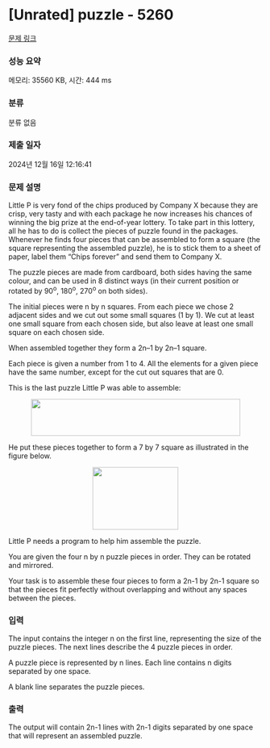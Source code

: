 # [Unrated] puzzle - 5260 

[문제 링크](https://www.acmicpc.net/problem/5260) 

### 성능 요약

메모리: 35560 KB, 시간: 444 ms

### 분류

분류 없음

### 제출 일자

2024년 12월 16일 12:16:41

### 문제 설명

<p>Little P is very fond of the chips produced by Company X because they are crisp, very tasty and with each package he now increases his chances of winning the big prize at the end-of-year lottery. To take part in this lottery, all he has to do is collect the pieces of puzzle found in the packages. Whenever he finds four pieces that can be assembled to form a square (the square representing the assembled puzzle), he is to stick them to a sheet of paper, label them “Chips forever” and send them to Company X.</p>

<p>The puzzle pieces are made from cardboard, both sides having the same colour, and can be used in 8 distinct ways (in their current position or rotated by 90<sup>o</sup>, 180<sup>o</sup>, 270<sup>o</sup> on both sides).</p>

<p>The initial pieces were n by n squares. From each piece we chose 2 adjacent sides and we cut out some small squares (1 by 1). We cut at least one small square from each chosen side, but also leave at least one small square on each chosen side.</p>

<p>When assembled together they form a 2n–1 by 2n–1 square.</p>

<p>Each piece is given a number from 1 to 4. All the elements for a given piece have the same number, except for the cut out squares that are 0.</p>

<p>This is the last puzzle Little P was able to assemble:</p>

<p style="text-align: center;"><img alt="" src="" style="width: 415px; height: 73px;"></p>

<p>He put these pieces together to form a 7 by 7 square as illustrated in the figure below.</p>

<p style="text-align: center;"><img alt="" src="" style="width: 170px; height: 124px;"></p>

<p>Little P needs a program to help him assemble the puzzle.</p>

<p>You are given the four n by n puzzle pieces in order. They can be rotated and mirrored.</p>

<p>Your task is to assemble these four pieces to form a 2n-1 by 2n-1 square so that the pieces fit perfectly without overlapping and without any spaces between the pieces.</p>

### 입력 

 <p>The input contains the integer n on the first line, representing the size of the puzzle pieces. The next lines describe the 4 puzzle pieces in order.</p>

<p>A puzzle piece is represented by n lines. Each line contains n digits separated by one space.</p>

<p>A blank line separates the puzzle pieces.</p>

### 출력 

 <p>The output will contain 2n-1 lines with 2n-1 digits separated by one space that will represent an assembled puzzle.</p>

